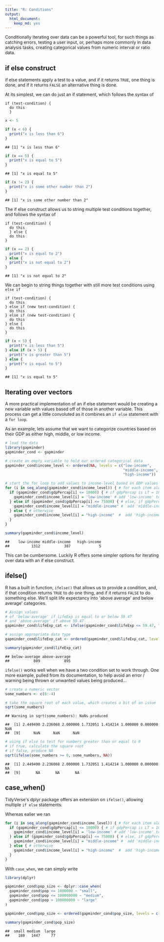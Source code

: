 ```yaml
---
title: "R: Conditions"
output:
  html_document:
    keep_md: yes
---
```




Conditionally iterating over data can be a powerful tool, for such things as catching errors, testing a user input, or, perhaps more commonly in data analysis tasks, creating categorical values from numeric interval or ratio data.

## if else construct

if else statements apply a test to a value, and if it returns `TRUE`, one thing is done, and if it returns `FALSE` an alternative thing is done.

At its simplest, we can do just an if statement, which follows the syntax of

```
if (test-condition) {
  do this
  }
```


```r
x <- 5

if (x < 6) {
  print("x is less than 6")
}
```

```
## [1] "x is less than 6"
```

```r
if (x == 5) {
  print("x is equal to 5")
}
```

```
## [1] "x is equal to 5"
```

```r
if (x != 2) {
  print("x is some other number than 2")
}
```

```
## [1] "x is some other number than 2"
```

The if else construct allows us to string multiple test conditions together, and follows the syntax of

```
if (test-condition) {
  do this
  } else {
  do this
}
```


```r
if (x == 2) {
  print("x is equal to 2")
} else {
  print("x is not equal to 2")
}
```

```
## [1] "x is not equal to 2"
```

We can begin to string things together with still more test conditions using `else if`

```
if (test-condition) {
  do this
} else if (new test-condition) {
  do this
} else if (new test-condition) {
  do this
} else {
  do this
}
```


```r
if (x < 5) {
  print("x is less than 5")
} else if (x > 5) {
  print("x is greater than 5")
} else {
  print("x is equal to 5")
}
```

```
## [1] "x is equal to 5"
```

## Iterating over vectors

A more practical implementation of an if else statement would be creating a new variable with values based off of those in another variable. This process can get a little convoluted as it combines an `if else` statement with a `for loop`.

As an example, lets assume that we want to categorize countries based on their GDP as either high, middle, or low income.


```r
# load the data
library(gapminder)
gapminder_cond <- gapminder

# create an empty variable to hold our ordered categorical data
gapminder_cond$income_level <- ordered(NA, levels = c("low-income",
                                                      "middle-income",
                                                      "high-income"))

# start the for loop to add values to income-level based on GDP values
for (i in seq_along(gapminder_cond$income_level)) { # for each item along the dataframe
  if (gapminder_cond$gdpPercap[i] <= 10000) { # if gdpPercap is LT = 10000
    gapminder_cond$income_level[i] = 'low-income' # add 'low-income' to that observation's income level variable
  } else if (gapminder_cond$gdpPercap[i] <= 75000) { # else, if gdpPercap is LT = 75000
    gapminder_cond$income_level[i] = "middle-income" #  add 'middle-income' to that observation's income level variable
  } else { # otherwise
    gapminder_cond$income_level[i] = "high-income"  #  add 'high-income' to that observation's income level variable
  }
}

summary(gapminder_cond$income_level)
```

```
##    low-income middle-income   high-income 
##          1312           387             5
```

This can be cumbersome. Luckily R offers some simpler options for iterating over data with an if else construct.

## ifelse()

R has a built in function, `ifelse()` that allows us to provide a condition, and, if that condition returns `TRUE` to do one thing, and if it returns `FALSE` to do something else. We'll split life expectancy into 'above average' and below average' categories.


```r
# Assign values
# of 'below-average' if lifeExp is equal to or below 59.47 
# and 'above-average' if above 59.47
gapminder_cond$lifeExp_cat <- ifelse(gapminder_cond$lifeExp <= 59.47, "below-average", "above-average")

# assign appropriate data type
gapminder_cond$lifeExp_cat <- ordered(gapminder_cond$lifeExp_cat, levels = c("below-average", "above-average"))

summary(gapminder_cond$lifeExp_cat)
```

```
## below-average above-average 
##           809           895
```

`ifelse()` works well when we have a two condition set to work through. One more example, pulled from its documentation, to help avoid an error / warning being thrown or unwanted values being produced...


```r
# create a numeric vector
some_numbers <- c(6:-4)

# take the square root of each value, which creates a bit of an issue
sqrt(some_numbers)
```

```
## Warning in sqrt(some_numbers): NaNs produced
```

```
##  [1] 2.449490 2.236068 2.000000 1.732051 1.414214 1.000000 0.000000      NaN
##  [9]      NaN      NaN      NaN
```

```r
# using if else to test for numbers greater than or equal to 0
# if true, calculate the square root
# if false, produce NA
sqrt(ifelse(some_numbers >= 0, some_numbers, NA))
```

```
##  [1] 2.449490 2.236068 2.000000 1.732051 1.414214 1.000000 0.000000       NA
##  [9]       NA       NA       NA
```

## case_when()

TidyVerse's dplyr package offers an extension on `ifelse()`, allowing multiple `if else` statements.

Whereas ealier we ran


```r
for (i in seq_along(gapminder_cond$income_level)) { # for each item along the dataframe
  if (gapminder_cond$gdpPercap[i] <= 10000) { # if gdpPercap is LT = 10000
    gapminder_cond$income_level[i] = 'low-income' # add 'low-income' to that observation's income level variable
  } else if (gapminder_cond$gdpPercap[i] <= 75000) { # else, if gdpPercap is LT = 75000
    gapminder_cond$income_level[i] = "middle-income" #  add 'middle-income' to that observation's income level variable
  } else { # otherwise
    gapminder_cond$income_level[i] = "high-income"  #  add 'high-income' to that observation's income level variable
  }
}
```

With `case_when`, we can simply write


```r
library(dplyr)

gapminder_cond$pop_size <- dplyr::case_when(
  gapminder_cond$pop <= 1000000 ~ "small",
  gapminder_cond$pop <= 100000000 ~ "medium",
  gapminder_cond$pop > 100000000 ~ "large"
)

gapminder_cond$pop_size <- ordered(gapminder_cond$pop_size, levels = c("small", "medium", "large"))

summary(gapminder_cond$pop_size)
```

```
##  small medium  large 
##    180   1447     77
```




